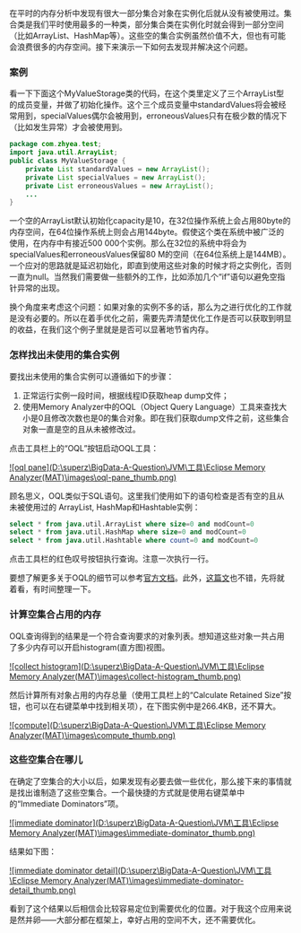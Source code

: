 在平时的内存分析中发现有很大一部分集合对象在实例化后就从没有被使用过。集合类是我们平时使用最多的一种类，部分集合类在实例化时就会得到一部分空间（比如ArrayList、HashMap等）。这些空的集合实例虽然价值不大，但也有可能会浪费很多的内存空间。接下来演示一下如何去发现并解决这个问题。

### 案例

看一下下面这个MyValueStorage类的代码，在这个类里定义了三个ArrayList型的成员变量，并做了初始化操作。这个三个成员变量中standardValues将会被经常用到，specialValues偶尔会被用到，erroneousValues只有在极少数的情况下（比如发生异常）才会被使用到。

```java
package com.zhyea.test; 
import java.util.ArrayList; 
public class MyValueStorage {
    private List standardValues = new ArrayList();
    private List specialValues = new ArrayList();
    private List erroneousValues = new ArrayList();
    ...
}
```

一个空的ArrayList默认初始化capacity是10，在32位操作系统上会占用80byte的内存空间，在64位操作系统上则会占用144byte。假使这个类在系统中被广泛的使用，在内存中有接近500 000个实例。那么在32位的系统中将会为specialValues和erroneousValues保留80 M的空间（在64位系统上是144MB）。一个应对的思路就是延迟初始化，即直到使用这些对象的时候才将之实例化，否则一直为null。当然我们需要做一些额外的工作，比如添加几个“if”语句以避免空指针异常的出现。

换个角度来考虑这个问题：如果对象的实例不多的话，那么为之进行优化的工作就是没有必要的。所以在着手优化之前，需要先弄清楚优化工作是否可以获取到明显的收益，在我们这个例子里就是是否可以显著地节省内存。

### 怎样找出未使用的集合实例

要找出未使用的集合实例可以遵循如下的步骤：

1. 正常运行实例一段时间，根据线程ID获取heap dump文件；
2. 使用Memory Analyzer中的OQL（Object Query Language）工具来查找大小是0且修改次数也是0的集合对象。即在我们获取dump文件之前，这些集合对象一直是空的且从未被修改过。

点击工具栏上的“OQL”按钮启动OQL工具：

[![oql pane](D:\superz\BigData-A-Question\JVM\工具\Eclipse Memory Analyzer(MAT)\images\oql-pane_thumb.png)](http://www.zhyea.com/wp-content/uploads/2016/07/oql-pane.png)

顾名思义，OQL类似于SQL语句。这里我们使用如下的语句检查是否有空的且从未被使用过的 ArrayList, HashMap和Hashtable实例：

```sql
select * from java.util.ArrayList where size=0 and modCount=0
select * from java.util.HashMap where size=0 and modCount=0
select * from java.util.Hashtable where count=0 and modCount=0
```

点击工具栏的红色叹号按钮执行查询。注意一次执行一行。

要想了解更多关于OQL的细节可以参考[官方文档](http://help.eclipse.org/mars/topic/org.eclipse.mat.ui.help/tasks/queryingheapobjects.html)。此外，[这篇文](http://visualvm.java.net/oqlhelp.html)也不错，先将就着看，有时间整理一下。

### 计算空集合占用的内存

OQL查询得到的结果是一个符合查询要求的对象列表。想知道这些对象一共占用了多少内存可以开启histogram(直方图)视图。

[![collect histogram](D:\superz\BigData-A-Question\JVM\工具\Eclipse Memory Analyzer(MAT)\images\collect-histogram_thumb.png)](http://www.zhyea.com/wp-content/uploads/2016/07/collect-histogram.png)

然后计算所有对象占用的内存总量（使用工具栏上的“Calculate Retained Size”按钮，也可以在右键菜单中找到相关项），在下图实例中是266.4KB，还不算大。

[![compute](D:\superz\BigData-A-Question\JVM\工具\Eclipse Memory Analyzer(MAT)\images\compute_thumb.png)](http://www.zhyea.com/wp-content/uploads/2016/07/compute.png)

### 这些空集合在哪儿

在确定了空集合的大小以后，如果发现有必要去做一些优化，那么接下来的事情就是找出谁制造了这些空集合。一个最快捷的方式就是使用右键菜单中的“Immediate Dominators”项。

[![immediate dominator](D:\superz\BigData-A-Question\JVM\工具\Eclipse Memory Analyzer(MAT)\images\immediate-dominator_thumb.png)](http://www.zhyea.com/wp-content/uploads/2016/07/immediate-dominator.png)

结果如下图：

[![immediate dominator detail](D:\superz\BigData-A-Question\JVM\工具\Eclipse Memory Analyzer(MAT)\images\immediate-dominator-detail_thumb.png)](http://www.zhyea.com/wp-content/uploads/2016/07/immediate-dominator-detail.png)

看到了这个结果以后相信会比较容易定位到需要优化的位置。对于我这个应用来说是然并卵——大部分都在框架上，幸好占用的空间不大，还不需要优化。